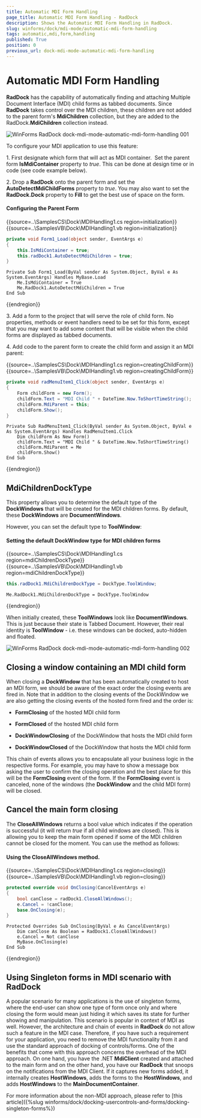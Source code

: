```yaml
---
title: Automatic MDI Form Handling
page_title: Automatic MDI Form Handling - RadDock
description: Shows the Automatic MDI Form Handling in RadDock.
slug: winforms/dock/mdi-mode/automatic-mdi-form-handling
tags: automatic,mdi,form,handling
published: True
position: 0
previous_url: dock-mdi-mode-automatic-mdi-form-handling
---
```


# Automatic MDI Form Handling 

__RadDock__ has the capability of automatically finding and attaching Multiple Document Interface (MDI) child forms as tabbed documents. Since __RadDock__ takes control over the MDI children, these children are not added to the parent form's **MdiChildren** collection, but they are added to the RadDock.**MdiChildren** collection instead.

![WinForms RadDock dock-mdi-mode-automatic-mdi-form-handling 001](images/dock-mdi-mode-automatic-mdi-form-handling001.png)

To configure your MDI application to use this feature:

1\. First designate which form that will act as MDI container.  Set the parent form __IsMdiContainer__ property to *true*. This can be done at design time or in code (see code example below).
          

2\. Drop a __RadDock__ onto the parent form and set the __AutoDetectMdiChildForms__ property to *true*. You may also want to set the __RadDock.Dock__ property to __Fill__ to get the best use of space on the form.
	
#### Configuring the Parent Form 

{{source=..\SamplesCS\Dock\MDIHandling1.cs region=initialization}} 
{{source=..\SamplesVB\Dock\MDIHandling1.vb region=initialization}} 

````C#
private void Form1_Load(object sender, EventArgs e)
{
    this.IsMdiContainer = true;
    this.radDock1.AutoDetectMdiChildren = true;
}

````
````VB.NET
Private Sub Form1_Load(ByVal sender As System.Object, ByVal e As System.EventArgs) Handles MyBase.Load
    Me.IsMdiContainer = True
    Me.RadDock1.AutoDetectMdiChildren = True
End Sub

````

{{endregion}} 
 

3\. Add a form to the project that will serve the role of child form. No properties, methods or event handlers need to be set for this form, except that you may want to add some content that will be visible when the child forms are displayed as tabbed documents.

4\. Add code to the parent form to create the child form and assign it an MDI parent: 

{{source=..\SamplesCS\Dock\MDIHandling1.cs region=creatingChildForm}} 
{{source=..\SamplesVB\Dock\MDIHandling1.vb region=creatingChildForm}} 

````C#
private void radMenuItem1_Click(object sender, EventArgs e)
{
    Form childForm = new Form();
    childForm.Text = "MDI Child " + DateTime.Now.ToShortTimeString();
    childForm.MdiParent = this;
    childForm.Show();
}

````
````VB.NET
Private Sub RadMenuItem1_Click(ByVal sender As System.Object, ByVal e As System.EventArgs) Handles RadMenuItem1.Click
    Dim childForm As New Form()
    childForm.Text = "MDI Child " & DateTime.Now.ToShortTimeString()
    childForm.MdiParent = Me
    childForm.Show()
End Sub

````

{{endregion}}  

## MdiChildrenDockType

This property allows you to determine the default type of the **DockWindows** that will be created for the MDI children forms. By default, these **DockWindows** are **DocumentWindows**. 
 
However, you can set the default type to **ToolWindow**:

#### Setting the default DockWindow type for MDI children forms  

{{source=..\SamplesCS\Dock\MDIHandling1.cs region=mdiChildrenDockType}} 
{{source=..\SamplesVB\Dock\MDIHandling1.vb region=mdiChildrenDockType}} 

````C#
this.radDock1.MdiChildrenDockType = DockType.ToolWindow;

````
````VB.NET
Me.RadDock1.MdiChildrenDockType = DockType.ToolWindow

````

{{endregion}}  

When initially created, these **ToolWindows** look like **DocumentWindows**. This is just because their state is Tabbed Document. However, their real identity is **ToolWindow** - i.e. these windows can be docked, auto-hidden and floated. 

![WinForms RadDock dock-mdi-mode-automatic-mdi-form-handling 002](images/dock-mdi-mode-automatic-mdi-form-handling002.png)

## Closing a window containing an MDI child form

When closing a **DockWindow** that has been automatically created to host an MDI form, we should be aware of the exact order the closing events are fired in. Note that in addition to the closing events of the DockWindow we are also getting the closing events of the hosted form fired and the order is:
      
* __FormClosing__ of the hosted MDI child form
            
* __FormClosed__ of the hosted MDI child form
            
* __DockWindowClosing__ of the DockWindow that hosts the MDI child form
            
* __DockWindowClosed__ of the DockWindow that hosts the MDI child form
            
This chain of events allows you to encapsulate all your business logic in the respective forms. For example, you may have to show a message box asking the user to confirm the closing operation and the best place for this will be the **FormClosing** event of the form. If the **FormClosing** event is canceled, none of the windows (the **DockWindow** and the child MDI form) will be closed.      
        
## Cancel the main form closing

The __CloseAllWindows__ returns a bool value which indicates if the operation is successful (it will return *true* if all child windows are closed). This is allowing you to keep the main form opened if some of the MDI children cannot be closed for the moment. You can use the method as follows:       

#### Using the CloseAllWindows method. 
{{source=..\SamplesCS\Dock\MDIHandling1.cs region=closing}} 
{{source=..\SamplesVB\Dock\MDIHandling1.vb region=closing}} 

````C#
protected override void OnClosing(CancelEventArgs e)
{
    bool canClose = radDock1.CloseAllWindows();
    e.Cancel = !canClose;
    base.OnClosing(e);
}

````
````VB.NET
Protected Overrides Sub OnClosing(ByVal e As CancelEventArgs)
    Dim canClose As Boolean = RadDock1.CloseAllWindows()
    e.Cancel = Not canClose
    MyBase.OnClosing(e)
End Sub

````

{{endregion}} 
 
## Using Singleton forms in MDI scenario with RadDock

A popular scenario for many applications is the use of singleton forms, where the end-user can show one type of form once only and where closing the form would mean just hiding it which saves its state for further showing and manipulation. This scenario is popular in context of MDI as well. However, the architecture and chain of events in __RadDock__ do not allow such a feature in the MDI case. Therefore, if you have such a requirement for your application, you need to remove the MDI functionality from it and use the standard approach of docking of controls/forms. One of the benefits that come with this approach concerns the overhead of the MDI approach. On one hand, you have the .NET **MdiClient** created and attached to the main form and on the other hand, you have our __RadDock__ that snoops on the notifications from the MDI Client. If it captures new forms added, it internally creates **HostWindows**, adds the forms to the **HostWindows**, and adds **HostWindows** to the **MainDocumentContainer**. 

For more information about the non-MDI approach, please refer to [this article]({%slug winforms/dock/docking-usercontrols-and-forms/docking-singleton-forms%})
